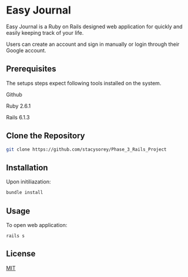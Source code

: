 # Easy Journal

Easy Journal is a Ruby on Rails designed web application for quickly and easily keeping track of your life.

Users can create an account and sign in manually or login through their Google account. 

## Prerequisites
The setups steps expect following tools installed on the system.

Github

Ruby 2.6.1

Rails 6.1.3

## Clone the Repository

```bash 
git clone https://github.com/stacysorey/Phase_3_Rails_Project
```

## Installation

Upon initiliazation:

```bash
bundle install
```

## Usage

To open web application:

```
rails s
```

## License
[MIT](https://choosealicense.com/licenses/mit/)
